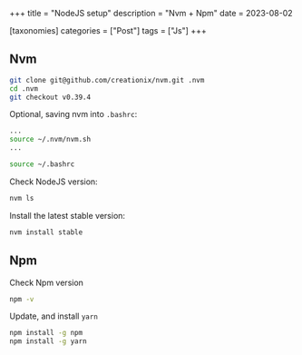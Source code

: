 +++
title = "NodeJS setup"
description = "Nvm + Npm"
date = 2023-08-02

[taxonomies]
categories = ["Post"]
tags = ["Js"]
+++

## Nvm

```sh
git clone git@github.com/creationix/nvm.git .nvm
cd .nvm
git checkout v0.39.4
```

Optional, saving nvm into `.bashrc`:

```sh
...
source ~/.nvm/nvm.sh
...
```

```sh
source ~/.bashrc
```

Check NodeJS version:

```sh
nvm ls
```

Install the latest stable version:

```sh
nvm install stable
```

## Npm

Check Npm version

```sh
npm -v
```

Update, and install `yarn`

```sh
npm install -g npm
npm install -g yarn
```
